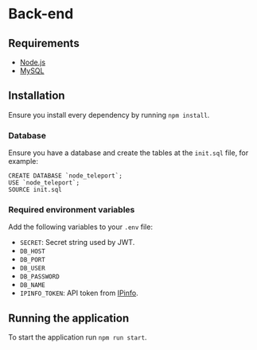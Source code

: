 # Back-end

## Requirements

- [Node.js](https://nodejs.org/)
- [MySQL](https://www.mysql.com/)

## Installation

Ensure you install every dependency by running `npm install`.

### Database

Ensure you have a database and create the tables at the `init.sql` file, for example:

```
CREATE DATABASE `node_teleport`;
USE `node_teleport`;
SOURCE init.sql
```

### Required environment variables

Add the following variables to your `.env` file:

- `SECRET`: Secret string used by JWT.
- `DB_HOST`
- `DB_PORT`
- `DB_USER`
- `DB_PASSWORD`
- `DB_NAME`
- `IPINFO_TOKEN`: API token from [IPinfo](https://ipinfo.io/).

## Running the application

To start the application run `npm run start`.